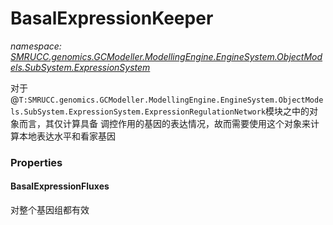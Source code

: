 ﻿# BasalExpressionKeeper
_namespace: [SMRUCC.genomics.GCModeller.ModellingEngine.EngineSystem.ObjectModels.SubSystem.ExpressionSystem](./index.md)_

对于@``T:SMRUCC.genomics.GCModeller.ModellingEngine.EngineSystem.ObjectModels.SubSystem.ExpressionSystem.ExpressionRegulationNetwork``模块之中的对象而言，其仅计算具备
 调控作用的基因的表达情况，故而需要使用这个对象来计算本地表达水平和看家基因




### Properties

#### BasalExpressionFluxes
对整个基因组都有效
